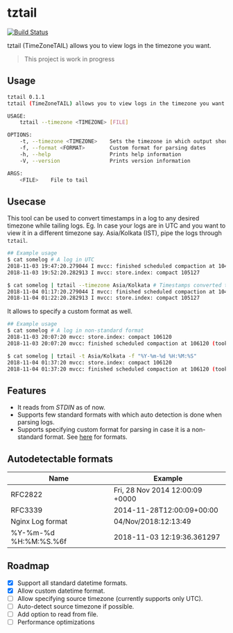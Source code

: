 # tztail

[![Build Status](https://travis-ci.org/thecasualcoder/tztail.svg?branch=master)](https://travis-ci.org/thecasualcoder/tztail)

tztail (TimeZoneTAIL) allows you to view logs in the timezone you want.

> This project is work in progress

## Usage

```bash
tztail 0.1.1
tztail (TimeZoneTAIL) allows you to view logs in the timezone you want

USAGE:
    tztail --timezone <TIMEZONE> [FILE]

OPTIONS:
    -t, --timezone <TIMEZONE>    Sets the timezone in which output should be printed
    -f, --format <FORMAT>        Custom format for parsing dates
    -h, --help                   Prints help information
    -V, --version                Prints version information

ARGS:
    <FILE>    File to tail
```

## Usecase

This tool can be used to convert timestamps in a log to any desired timezone while tailing logs. Eg. In case your logs are in UTC and you want to view it in a different timezone say. Asia/Kolkata (IST), pipe the logs through `tztail`.

```bash
## Example usage
$ cat somelog # A log in UTC
2018-11-03 19:47:20.279044 I mvcc: finished scheduled compaction at 104794 (took 748.443µs)
2018-11-03 19:52:20.282913 I mvcc: store.index: compact 105127

$ cat somelog | tztail --timezone Asia/Kolkata # Timestamps converted to IST
2018-11-04 01:17:20.279044 I mvcc: finished scheduled compaction at 104794 (took 748.443µs)
2018-11-04 01:22:20.282913 I mvcc: store.index: compact 105127
```

It allows to specify a custom format as well.

```bash
## Example usage
$ cat somelog # A log in non-standard format
2018-11-03 20:07:20 mvcc: store.index: compact 106120
2018-11-03 20:07:20 mvcc: finished scheduled compaction at 106120 (took 933.25µs)

$ cat somelog | tztail -t Asia/Kolkata -f "%Y-%m-%d %H:%M:%S"
2018-11-04 01:37:20 mvcc: store.index: compact 106120
2018-11-04 01:37:20 mvcc: finished scheduled compaction at 106120 (took 933.25µs)
```

## Features

- It reads from _STDIN_ as of now.
- Supports few standard formats with which auto detection is done when parsing logs.
- Supports specifying custom format for parsing in case it is a non-standard format. See [here](https://docs.rs/chrono/0.4.6/chrono/format/strftime/index.html#specifiers) for formats.

## Autodetectable formats

| Name                  | Example                         |
| --------------------- | ------------------------------- |
| RFC2822               | Fri, 28 Nov 2014 12:00:09 +0000 |
| RFC3339               | 2014-11-28T12:00:09+00:00       |
| Nginx Log format      | 04/Nov/2018:12:13:49            |
| %Y-%m-%d %H:%M:%S.%6f | 2018-11-03 12:19:36.361297      |

## Roadmap

* [x] Support all standard datetime formats.
* [x] Allow custom datetime format.
* [ ] Allow specifying source timezone (currently supports only UTC).
* [ ] Auto-detect source timezone if possible.
* [ ] Add option to read from file.
* [ ] Performance optimizations
